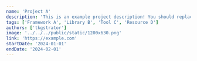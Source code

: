 ```yaml
---
name: 'Project A'
description: 'This is an example project description! You should replace this with a description of your own project.'
tags: ['Framework A', 'Library B', 'Tool C', 'Resource D']
authors: ['tkgstrator']
image: '../../../public/static/1200x630.png'
link: 'https://example.com'
startDate: '2024-01-01'
endDate: '2024-02-01'
---
```

